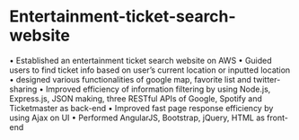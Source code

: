 # Entertainment-ticket-search-website
•	Established an entertainment ticket search website on AWS 
•	Guided users to find ticket info based on user’s current location or inputted location
•	designed various functionalities of google map, favorite list and twitter-sharing
•	Improved efficiency of information filtering by using Node.js, Express.js, JSON making, three RESTful APIs of Google, Spotify and Ticketmaster as back-end
•	Improved fast page response efficiency by using Ajax on UI
•	Performed AngularJS, Bootstrap, jQuery, HTML as front-end
